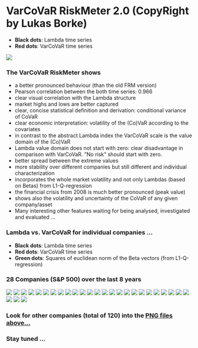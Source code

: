 # VarCoVaR RiskMeter 2.0 (CopyRight by Lukas Borke)

* **Black dots**: Lambda time series
* **Red dots**: VarCoVaR time series

![](https://github.com/QuantLet/FRM/blob/master/VarCoVaR/plot_ave_l_VarCoVaR_120.png)

### The VarCoVaR RiskMeter shows
* a better pronounced behaviour (than the old FRM version)
* Pearson correlation between the both time series: 0.966
* clear visual correlation with the Lambda structure
* market highs and lows are better captured
* clear, concise statistical definition and derivation: conditional variance of CoVaR
* clear economic interpretation: volatility of the (Co)VaR according to the covariates
* in contrast to the abstract Lambda index the VarCoVaR scale is the value domain of the (Co)VaR
* Lambda value domain does not start with zero: clear disadvantage in comparison with VarCoVaR. "No risk" should start with zero.
* better spread between the extreme values
* more stability over different companies but still different and individual characterization
* incorporates the whole market volatility and not only Lambdas (based on Betas) from L1-Q-regression
* the financial crisis from 2008 is much better pronounced (peak value)
* shows also the volatility and uncertainty of the CoVaR of any given company/asset
* Many interesting other features waiting for being analysed, investigated and evaluated ...


### Lambda vs. VarCoVaR for individual companies ...

* **Black dots**: Lambda time series
* **Red dots**: VarCoVaR time series
* **Green dots**: Squares of euclidean norm of the Beta vectors (from L1-Q-regression)


### 28 Companies (S&P 500) over the last 8 years
![](https://github.com/QuantLet/FRM/blob/master/VarCoVaR/plot1.png)
![](https://github.com/QuantLet/FRM/blob/master/VarCoVaR/plot2.png)
![](https://github.com/QuantLet/FRM/blob/master/VarCoVaR/plot3.png)
![](https://github.com/QuantLet/FRM/blob/master/VarCoVaR/plot4.png)
![](https://github.com/QuantLet/FRM/blob/master/VarCoVaR/plot5.png)
![](https://github.com/QuantLet/FRM/blob/master/VarCoVaR/plot13.png)
![](https://github.com/QuantLet/FRM/blob/master/VarCoVaR/plot22.png)
![](https://github.com/QuantLet/FRM/blob/master/VarCoVaR/plot30.png)
![](https://github.com/QuantLet/FRM/blob/master/VarCoVaR/plot38.png)
![](https://github.com/QuantLet/FRM/blob/master/VarCoVaR/plot46.png)
![](https://github.com/QuantLet/FRM/blob/master/VarCoVaR/plot54.png)
![](https://github.com/QuantLet/FRM/blob/master/VarCoVaR/plot62.png)
![](https://github.com/QuantLet/FRM/blob/master/VarCoVaR/plot70.png)
![](https://github.com/QuantLet/FRM/blob/master/VarCoVaR/plot79.png)
![](https://github.com/QuantLet/FRM/blob/master/VarCoVaR/plot87.png)
![](https://github.com/QuantLet/FRM/blob/master/VarCoVaR/plot95.png)
![](https://github.com/QuantLet/FRM/blob/master/VarCoVaR/plot103.png)
![](https://github.com/QuantLet/FRM/blob/master/VarCoVaR/plot111.png)
![](https://github.com/QuantLet/FRM/blob/master/VarCoVaR/plot119.png)
![](https://github.com/QuantLet/FRM/blob/master/VarCoVaR/plot127.png)
![](https://github.com/QuantLet/FRM/blob/master/VarCoVaR/plot136.png)
![](https://github.com/QuantLet/FRM/blob/master/VarCoVaR/plot144.png)
![](https://github.com/QuantLet/FRM/blob/master/VarCoVaR/plot152.png)
![](https://github.com/QuantLet/FRM/blob/master/VarCoVaR/plot160.png)
![](https://github.com/QuantLet/FRM/blob/master/VarCoVaR/plot168.png)
![](https://github.com/QuantLet/FRM/blob/master/VarCoVaR/plot176.png)
![](https://github.com/QuantLet/FRM/blob/master/VarCoVaR/plot184.png)
![](https://github.com/QuantLet/FRM/blob/master/VarCoVaR/plot193.png)

### Look for other companies (total of 120) into the [PNG files above... ](https://github.com/QuantLet/FRM/tree/master/VarCoVaR)

### Stay tuned ...